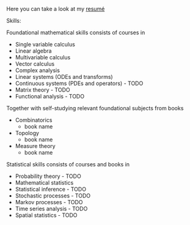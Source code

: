 Here you can take a look at my [resumé](https://albinfranzen.github.io/assets/img/AI_cv.pdf)

Skills:

Foundational mathematical skills consists of courses in
  - Single variable calculus
  - Linear algebra
  - Multivariable calculus
  - Vector calculus
  - Complex analysis
  - Linear systems (ODEs and transforms)
  - Continuous systems (PDEs and operators) - TODO
  - Matrix theory - TODO
  - Functional analysis - TODO

Together with self-studying relevant foundational subjects from books

 - Combinatorics
      * book name
  - Topology
      * book name
  - Measure theory
      * book name 

Statistical skills consists of courses and books in
 
  - Probability theory - TODO
  - Mathematical statistics
  - Statistical inference - TODO
  - Stochastic processes - TODO
  - Markov processes - TODO
  - Time series analysis - TODO
  - Spatial statistics - TODO

  

